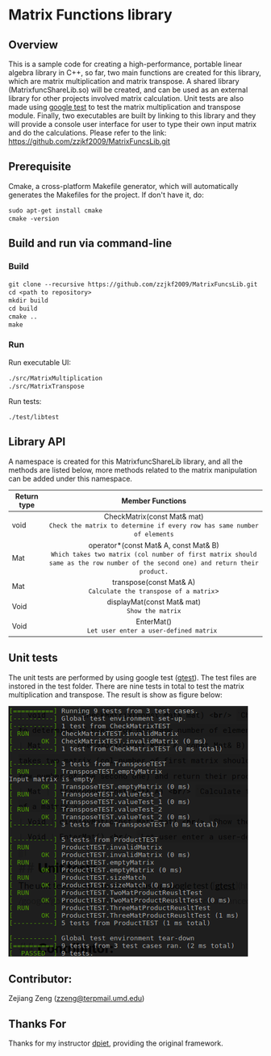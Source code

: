 
# Matrix Functions library
## Overview
This is a sample code for creating a high-performance, portable linear algebra library in C++, so far, two main functions are created for this library, which are matrix multiplication and matrix transpose. A shared library (MatrixfuncShareLib.so) will be created, and can be used as an external library for other projects involved matrix calculation. Unit tests are also made using [google test](https://github.com/google/googletest) to test the matrix multiplication and transpose module. Finally, two executables are built by linking to this library and they will provide a console user interface for user to type their own input matrix and do the calculations. Please refer to the link:
https://github.com/zzjkf2009/MatrixFuncsLib.git

## Prerequisite
Cmake, a cross-platform Makefile generator, which will automatically generates the Makefiles for the project. If don't have it, do:
```
sudo apt-get install cmake
cmake -version
```
## Build and run via command-line
### Build
```
git clone --recursive https://github.com/zzjkf2009/MatrixFuncsLib.git
cd <path to repository>
mkdir build
cd build
cmake ..
make
```
###  Run
Run executable  UI:
```
./src/MatrixMultiplication
./src/MatrixTranspose
```
Run tests:
```
./test/libtest
```

## Library API
A namespace is created for this MatrixfuncShareLib library, and all the methods are listed below, more methods related to the matrix manipulation can be added under this namespace.

|     Return type    |  Member Functions           |
| ------------- |:-------------:|
| void      | CheckMatrix(const Mat& mat) <br/> `Check the matrix to determine if every row has same number of elements` |
| Mat     |  operator*(const Mat& A, const Mat& B) <br/> `Which takes two matrix (col number of first matrix should same as the row number of the second one) and return their product.`      |
| Mat |  transpose(const Mat& A) <br/> `Calculate the transpose of a matrix`> |
| Void | displayMat(const Mat& mat) <br/> `Show the matrix`|
| Void | EnterMat() <br/> `Let user enter a user-defined matrix `|
## Unit tests
The unit tests are performed by using google test ([gtest](https://github.com/google/googletest/blob/master/googletest/docs/advanced.md)).  The test files are instored in the test folder.  There are nine tests in total to test the matrix multiplication and transpose. The result is show as figure below:

![Test reuslt](https://github.com/zzjkf2009/MatrixFuncsLib/blob/master/TestResult.png)



## Contributor:
Zejiang Zeng (zzeng@terpmail.umd.edu)

## Thanks For
Thanks for my instructor [dpiet](https://github.com/dpiet), providing the original framework.
